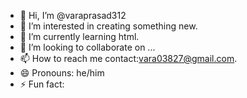 - 👋 Hi, I’m @varaprasad312
- 👀 I’m interested in creating something new.
- 🌱 I’m currently learning html.
- 💞️ I’m looking to collaborate on ...
- 📫 How to reach me contact:vara03827@gmail.com.
- 😄 Pronouns: he/him
- ⚡ Fun fact: 

<!---
varaprasad312/varaprasad312 is a ✨ special ✨ repository because its `README.md` (this file) appears on your GitHub profile.
You can click the Preview link to take a look at your changes.
--->
